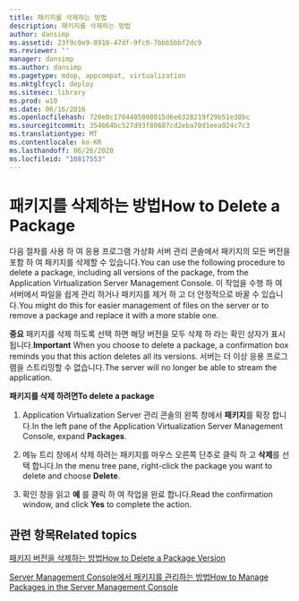 ```yaml
---
title: 패키지를 삭제하는 방법
description: 패키지를 삭제하는 방법
author: dansimp
ms.assetid: 23f9c0e9-8910-47df-9fc0-7bbb5bbf2dc9
ms.reviewer: ''
manager: dansimp
ms.author: dansimp
ms.pagetype: mdop, appcompat, virtualization
ms.mktglfcycl: deploy
ms.sitesec: library
ms.prod: w10
ms.date: 06/16/2016
ms.openlocfilehash: 720e8c1704405008015d6e6328219f29b51e38bc
ms.sourcegitcommit: 354664bc527d93f80687cd2eba70d1eea024c7c3
ms.translationtype: MT
ms.contentlocale: ko-KR
ms.lasthandoff: 06/26/2020
ms.locfileid: "10817553"
---
```

# <span data-ttu-id="6b236-103">패키지를 삭제하는 방법</span><span class="sxs-lookup"><span data-stu-id="6b236-103">How to Delete a Package</span></span>


<span data-ttu-id="6b236-104">다음 절차를 사용 하 여 응용 프로그램 가상화 서버 관리 콘솔에서 패키지의 모든 버전을 포함 하 여 패키지를 삭제할 수 있습니다.</span><span class="sxs-lookup"><span data-stu-id="6b236-104">You can use the following procedure to delete a package, including all versions of the package, from the Application Virtualization Server Management Console.</span></span> <span data-ttu-id="6b236-105">이 작업을 수행 하 여 서버에서 파일을 쉽게 관리 하거나 패키지를 제거 하 고 더 안정적으로 바꿀 수 있습니다.</span><span class="sxs-lookup"><span data-stu-id="6b236-105">You might do this for easier management of files on the server or to remove a package and replace it with a more stable one.</span></span>

<span data-ttu-id="6b236-106">**중요**  패키지를 삭제 하도록 선택 하면 해당 버전을 모두 삭제 하 라는 확인 상자가 표시 됩니다.</span><span class="sxs-lookup"><span data-stu-id="6b236-106">**Important** When you choose to delete a package, a confirmation box reminds you that this action deletes all its versions.</span></span> <span data-ttu-id="6b236-107">서버는 더 이상 응용 프로그램을 스트리밍할 수 없습니다.</span><span class="sxs-lookup"><span data-stu-id="6b236-107">The server will no longer be able to stream the application.</span></span>

 

**<span data-ttu-id="6b236-108">패키지를 삭제 하려면</span><span class="sxs-lookup"><span data-stu-id="6b236-108">To delete a package</span></span>**

1.  <span data-ttu-id="6b236-109">Application Virtualization Server 관리 콘솔의 왼쪽 창에서 **패키지**를 확장 합니다.</span><span class="sxs-lookup"><span data-stu-id="6b236-109">In the left pane of the Application Virtualization Server Management Console, expand **Packages**.</span></span>

2.  <span data-ttu-id="6b236-110">메뉴 트리 창에서 삭제 하려는 패키지를 마우스 오른쪽 단추로 클릭 하 고 **삭제**를 선택 합니다.</span><span class="sxs-lookup"><span data-stu-id="6b236-110">In the menu tree pane, right-click the package you want to delete and choose **Delete**.</span></span>

3.  <span data-ttu-id="6b236-111">확인 창을 읽고 **예** 를 클릭 하 여 작업을 완료 합니다.</span><span class="sxs-lookup"><span data-stu-id="6b236-111">Read the confirmation window, and click **Yes** to complete the action.</span></span>

## <span data-ttu-id="6b236-112">관련 항목</span><span class="sxs-lookup"><span data-stu-id="6b236-112">Related topics</span></span>


[<span data-ttu-id="6b236-113">패키지 버전을 삭제하는 방법</span><span class="sxs-lookup"><span data-stu-id="6b236-113">How to Delete a Package Version</span></span>](how-to-delete-a-package-version.md)

[<span data-ttu-id="6b236-114">Server Management Console에서 패키지를 관리하는 방법</span><span class="sxs-lookup"><span data-stu-id="6b236-114">How to Manage Packages in the Server Management Console</span></span>](how-to-manage-packages-in-the-server-management-console.md)

 

 





